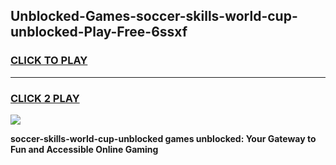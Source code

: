 
## Unblocked-Games-soccer-skills-world-cup-unblocked-Play-Free-6ssxf
<h3>
<a href="https://premium76.site?title=soccer-skills-world-cup-unblocked&ref=20M">CLICK TO PLAY</a></h3>
<hr>

<h3>
<a href="https://premium76.site?title=soccer-skills-world-cup-unblocked&ref=20M">CLICK 2 PLAY</a>
  
</h3>

<a href="https://premium76.site?title=soccer-skills-world-cup-unblocked&ref=19M"><img src="https://clearcache.store/games.png"></a>


**soccer-skills-world-cup-unblocked games unblocked: Your Gateway to Fun and Accessible Online Gaming**
